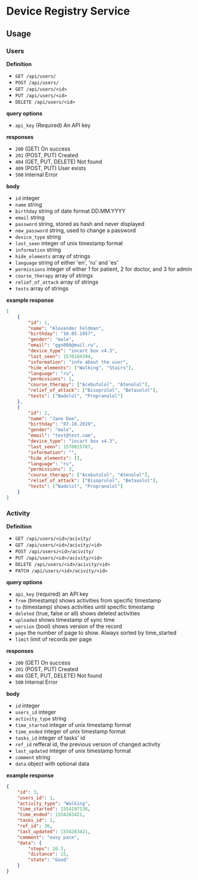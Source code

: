 # Device Registry Service

## Usage

### Users

**Definition**

-   `GET /api/users/`
-   `POST /api/users/`
-   `GET /api/users/<id>`
-   `PUT /api/users/<id>`
-   `DELETE /api/users/<id>`

**query options**

-   `api_key` (Required) An API key

**responses**

-   `200` (GET) On success
-   `201` (POST, PUT) Created
-   `404` (GET, PUT, DELETE) Not found
-   `409` (POST, PUT) User exists
-   `500` Internal Error

**body**

-   `id` integer
-   `name` string
-   `birthday` string of date format DD.MM.YYYY
-   `email` string
-   `password` string, stored as hash and never displayed
-   `new_password` string, used to change a password
-   `device_type` string
-   `last_seen` integer of unix timestamp format
-   `information` string
-   `hide_elements` array of strings
-   `language` string of either 'en', 'ru' and 'es'
-   `permissions` integer of either 1 for patient, 2 for doctor, and 3 for admin
-   `course_therapy` array of strings
-   `relief_of_attack` array of strings
-   `tests` array of strings

**example response**

```json
[
    {
        "id": 1,
        "name": "Alexander Feldman",
        "birthday": "10.05.1957",
        "gender": "male",
        "email": "ggn00b@mail.ru",
        "device_type": "incart box v4.3",
        "last_seen": 1570184394,
        "information": "info about the user",
        "hide_elements": ["Walking", "Stairs"],
        "language": "ru",
        "permissions": 1,
        "course_therapy": ["Acebutolol", "Atenolol"],
        "relief_of_attack": ["Bisoprolol", "Betaxolol"],
        "tests": ["Nadolol", "Propranolol"]
    },
    {
        "id": 2,
        "name": "Jane Doe",
        "birthday": "07.10.2019",
        "gender": "male",
        "email": "test@test.com",
        "device_type": "incart box v4.3",
        "last_seen": 1570015787,
        "information": "",
        "hide_elements": [],
        "language": "ru",
        "permissions": 3,
        "course_therapy": ["Acebutolol", "Atenolol"],
        "relief_of_attack": ["Bisoprolol", "Betaxolol"],
        "tests": ["Nadolol", "Propranolol"]
    }
]
```

### Activity

**Definition**

-   `GET /api/users/<id>/acivity/`
-   `GET /api/users/<id>/acivity/<id>`
-   `POST /api/users/<id>/acivity/`
-   `PUT /api/users/<id>/acivity/<id>`
-   `DELETE /api/users/<id>/acivity/<id>`
-   `PATCH /api/users/<id>/acivity/<id>`

**query options**

-   `api_key` (required) an API key
-   `from` (timestamp) shows activities from specific timestamp
-   `to` (timestamp) shows activities until specific timestamp
-   `deleted` (true, false or all) shows deleted activities
-   `uploaded` shows timestamp of sync time
-   `version` (bool) shows version of the record
-   `page` the number of page to show. Always sorted by time_started
-   `limit` limit of records per page

**responses**

-   `200` (GET) On success
-   `201` (POST, PUT) Created
-   `404` (GET, PUT, DELETE) Not found
-   `500` Internal Error

**body**

-   `id` integer
-   `users_id` integer
-   `activity_type` string
-   `time_started` integer of unix timestamp format
-   `time_ended` integer of unix timestamp format
-   `tasks_id` integer of tasks' id
-   `ref_id` refferal id, the previous version of changed activity
-   `last_updated` integer of unix timestamp format
-   `comment` string
-   `data` object with optional data

**example response**

```json
{
    "id": 3,
    "users_id": 1,
    "activity_type": "Walking",
    "time_started": 1554197138,
    "time_ended": 1554283421,
    "tasks_id": 1,
    "ref_id": 36,
    "last_updated": 1554283421,
    "comment": "easy pace",
    "data": {
        "steps": 10.3,
        "distance": 15,
        "state": "Good"
    }
}
```
